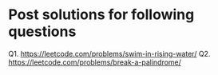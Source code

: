 # Post solutions for following questions

Q1. https://leetcode.com/problems/swim-in-rising-water/
Q2. https://leetcode.com/problems/break-a-palindrome/
